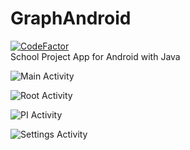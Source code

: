# GraphAndroid
[![CodeFactor](https://www.codefactor.io/repository/github/snepgaming/graphandroid/badge)](https://www.codefactor.io/repository/github/snepgaming/graphandroid) </br>
School Project App for Android with Java

![Main Activity](https://am3pap005files.storage.live.com/y4m9bubdTB0OslewJigypsjUWsqQm5PXbk6tjXwH5OKkaXZiy0ArI6v4cG3HNNoRiSNxOK0eHhDsrNfJxLvWYXEiCdfxa3T-8ZbjzNpUcr5T3MP753D5yia-6GdNojTad2np-b1UuiLIHnyGZCUK7YjKn9t3PKhJ6o5ayHxDLcwkauL1ofFEnXeLoYriXOvbC8Z?width=300&height=450&cropmode=none) 

![Root Activity](https://am3pap005files.storage.live.com/y4muNa6xSvm1woAgLcxDkvZsu_-Tg7rRwWcdVLjoj8pBgn_79z9iAV1Mo83XrhwYrgXFiIkh_ZkvVmPQTfXzqWF_ba7KThJuTb2lV-2y_CtqIaH04a0dGcOrzM0mVK94Y9VQdvHnULYUiIQECfpwliloiwj4SUCBhE2U6lpHCnBSmd7Fk2YM1GlSUjMNybCzPX9?width=300&height=450&cropmode=none) 

![PI Activity](https://am3pap005files.storage.live.com/y4md2-uYucl0shRbh3oiG2npnNqLkt-8XFBVJEU0M0pyFLqLXknCuWcTd6np2E9XXZz622tAgSn9UrVwnsR2tRuFhI3SpwEz4BKniDOtXEZoExUxLwkzo9XJKosoIdSd4LGo-yYD1QJqCl_8YA8K3YytYcIfdQVtliGxBtQAW1CSMRQ0fCZup_dPIF6ikxu63-A?width=300&height=450&cropmode=none) 

![Settings Activity](https://am3pap005files.storage.live.com/y4mRIyxqHFIqGI4mSAEw5hLP_SX3rCge8EoVEda_IhLQEqk8Drz7chwIkxor9vVNnJjIs1eE371hpDZZVo5p0bu1p3h6lN0tZXPkcQUnozusngXj4sxrnkvJoSdXulgpvLhRAMt5TxHKbbruuROF4oQK8spxUS1YzQPCfu2eO2hB-_iV2CtOBCaVI9mNpwdcOeh?width=300&height=450&cropmode=none) 


